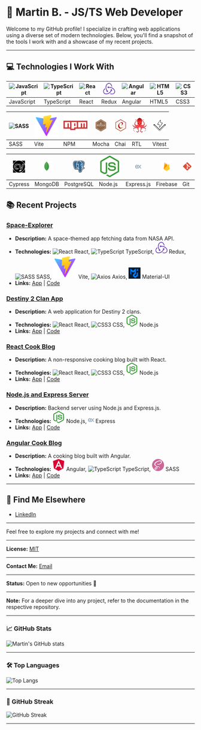 # 🌟 Martin B. - JS/TS Web Developer

Welcome to my GitHub profile! I specialize in crafting web applications using a diverse set of modern technologies. Below, you'll find a snapshot of the tools I work with and a showcase of my recent projects.

---

## 💻 Technologies I Work With

| ![JavaScript](https://raw.githubusercontent.com/SpooRe91/icons-and-graphs/main/icons-and-graphics-main/icomoon/programming/PNG/javascript.png?raw=true) | ![TypeScript](https://raw.githubusercontent.com/SpooRe91/icons-and-graphs/main/icons-and-graphics-main/icomoon/programming/PNG/typescript.png?raw=true) | ![React](https://raw.githubusercontent.com/SpooRe91/icons-and-graphs/main/icons-and-graphics-main/icomoon/programming/PNG/react.png?raw=true) | ![Redux](https://github.com/SpooRe91/icons-and-graphics/blob/main/icons-and-graphics-main/icomoon/programming/SVG/redux%2Boriginal-1324760569678085188.png?raw=true) | ![Angular](https://raw.githubusercontent.com/SpooRe91/icons-and-graphs/main/icons-and-graphics-main/icomoon/programming/PNG/angular.png?raw=true) | ![HTML5](https://raw.githubusercontent.com/SpooRe91/icons-and-graphs/main/icons-and-graphics-main/icomoon/programming/PNG/html5.png?raw=true) | ![CSS3](https://raw.githubusercontent.com/SpooRe91/icons-and-graphs/main/icons-and-graphics-main/icomoon/programming/PNG/css3.png?raw=true) |
| --- | --- | --- | --- | --- | --- | --- |
| JavaScript | TypeScript | React | Redux | Angular | HTML5 | CSS3 |

| ![SASS](https://raw.githubusercontent.com/SpooRe91/icons-and-graphs/main/icons-and-graphics-main/icomoon/programming/PNG/sass.png?raw=true) | ![Vite](https://github.com/SpooRe91/icons-and-graphics/blob/main/icons-and-graphics-main/icomoon/programming/SVG/vite-svgrepo-com.svg?raw=true) | ![NPM](https://github.com/SpooRe91/icons-and-graphics/blob/main/icons-and-graphics-main/icomoon/programming/SVG/npm.svg?raw=true) | ![Mocha](https://github.com/SpooRe91/icons-and-graphics/blob/main/icons-and-graphics-main/icomoon/programming/PNG/mocha_plain_logo_icon_146426.png?raw=true) | ![Chai](https://github.com/SpooRe91/icons-and-graphics/blob/main/icons-and-graphics-main/icomoon/programming/PNG/chaijs_logo_icon_168435.png?raw=true) | ![RTL](https://github.com/SpooRe91/icons-and-graphics/blob/48eca20ae686dd6e5c456eae462393092fd81dbf/icons-and-graphics-main/icomoon/programming/PNG/RTL.png?raw=true) | ![Vitest](https://github.com/SpooRe91/icons-and-graphics/blob/main/icons-and-graphics-main/icomoon/programming/PNG/vitest_logo_icon_249256.png?raw=true) |
| --- | --- | --- | --- | --- | --- | --- |
| SASS | Vite | NPM | Mocha | Chai | RTL | Vitest |

| ![Cypress](https://github.com/SpooRe91/icons-and-graphics/blob/main/icons-and-graphics-main/icomoon/programming/PNG/cypress_logo_icon_247239.png?raw=true) | ![MongoDB](https://github.com/SpooRe91/icons-and-graphics/blob/main/icons-and-graphics-main/icomoon/programming/PNG/mongoDB%20icon.png?raw=true) | ![PostgreSQL](https://github.com/SpooRe91/icons-and-graphics/blob/main/icons-and-graphics-main/icomoon/programming/PNG/postgre.png?raw=true) | ![Node.js](https://github.com/SpooRe91/icons-and-graphics/blob/main/icons-and-graphics-main/icomoon/programming/SVG/node-dot-js.svg?raw=true) | ![Express.js](https://github.com/SpooRe91/icons-and-graphics/blob/main/icons-and-graphics-main/icomoon/programming/PNG/icons8-express-js-16.png?raw=true) | ![Firebase](https://github.com/SpooRe91/icons-and-graphics/blob/main/icons-and-graphics-main/icomoon/programming/PNG/firebase%20icon.png?raw=true) | ![Git](https://github.com/SpooRe91/icons-and-graphics/blob/main/icons-and-graphics-main/icomoon/programming/PNG/git%20icon.png?raw=true) |
| --- | --- | --- | --- | --- | --- | --- |
| Cypress | MongoDB | PostgreSQL | Node.js | Express.js | Firebase | Git |

## 📚 Recent Projects

### [Space-Explorer](https://mb-space-explorer.vercel.app/)
* **Description:** A space-themed app fetching data from NASA API.
* **Technologies:** ![React](https://raw.githubusercontent.com/SpooRe91/icons-and-graphs/main/icons-and-graphics-main/icomoon/programming/PNG/react.png?raw=true) React, ![TypeScript](https://raw.githubusercontent.com/SpooRe91/icons-and-graphs/main/icons-and-graphics-main/icomoon/programming/PNG/typescript.png?raw=true) TypeScript, ![Redux](https://github.com/SpooRe91/icons-and-graphics/blob/main/icons-and-graphics-main/icomoon/programming/SVG/redux%2Boriginal-1324760569678085188.png?raw=true) Redux, ![SASS](https://raw.githubusercontent.com/SpooRe91/icons-and-graphs/main/icons-and-graphics-main/icomoon/programming/PNG/sass.png?raw=true) SASS, ![Vite](https://github.com/SpooRe91/icons-and-graphics/blob/main/icons-and-graphics-main/icomoon/programming/SVG/vite-svgrepo-com.svg?raw=true) Vite, ![Axios](https://raw.githubusercontent.com/SpooRe91/icons-and-graphs/main/icons-and-graphics-main/icomoon/programming/PNG/AXIOS%20LOGO.png?raw=true) Axios, ![Material-UI](https://github.com/SpooRe91/icons-and-graphics/blob/main/icons-and-graphics-main/icomoon/programming/PNG/MUI%20icon.PNG?raw=true) Material-UI
* **Links:** [App](https://mb-space-explorer.vercel.app/) | [Code](https://github.com/SpooRe91/space-explorer)

### [Destiny 2 Clan App](https://destiny2-bgs.vercel.app/)
* **Description:** A web application for Destiny 2 clans.
* **Technologies:** ![React](https://raw.githubusercontent.com/SpooRe91/icons-and-graphs/main/icons-and-graphics-main/icomoon/programming/PNG/react.png?raw=true) React, ![CSS3](https://raw.githubusercontent.com/SpooRe91/icons-and-graphs/main/icons-and-graphics-main/icomoon/programming/PNG/css3.png?raw=true) CSS, ![Node.js](https://github.com/SpooRe91/icons-and-graphics/blob/main/icons-and-graphics-main/icomoon/programming/PNG/node-dot-js.png?raw=true) Node.js
* **Links:** [App](https://destiny2-bgs.vercel.app/) | [Code](https://github.com/SpooRe91/destiny2-react)

### [React Cook Blog](https://mb-cookblog.vercel.app/)
* **Description:** A non-responsive cooking blog built with React.
* **Technologies:** ![React](https://raw.githubusercontent.com/SpooRe91/icons-and-graphs/main/icons-and-graphics-main/icomoon/programming/PNG/react.png?raw=true) React, ![CSS3](https://raw.githubusercontent.com/SpooRe91/icons-and-graphs/main/icons-and-graphics-main/icomoon/programming/PNG/css3.png?raw=true) CSS, ![Node.js](https://github.com/SpooRe91/icons-and-graphics/blob/main/icons-and-graphics-main/icomoon/programming/PNG/node-dot-js.png?raw=true) Node.js
* **Links:** [App](https://mb-cookblog.vercel.app/) | [Code](https://github.com/SpooRe91/react-js-project-final)

### [Node.js and Express Server](https://mb-cook-server.vercel.app/)
* **Description:** Backend server using Node.js and Express.js.
* **Technologies:** ![Node.js](https://github.com/SpooRe91/icons-and-graphics/blob/main/icons-and-graphics-main/icomoon/programming/PNG/node-dot-js.png?raw=true) Node.js, ![Express](https://github.com/SpooRe91/icons-and-graphics/blob/main/icons-and-graphics-main/icomoon/programming/PNG/icons8-express-js-16.png?raw=true) Express
* **Links:** [App](https://mb-cook-server.vercel.app/) | [Code](https://github.com/SpooRe91/react-cook-server)

### [Angular Cook Blog](https://angular-cook-blog.web.app/)
* **Description:** A cooking blog built with Angular.
* **Technologies:** ![Angular](https://github.com/SpooRe91/icons-and-graphics/blob/main/icons-and-graphics-main/icomoon/programming/PNG/angular.png?raw=true) Angular, ![TypeScript](https://raw.githubusercontent.com/SpooRe91/icons-and-graphs/main/icons-and-graphics-main/icomoon/programming/PNG/typescript.png?raw=true) TypeScript, ![SASS](https://github.com/SpooRe91/icons-and-graphics/blob/main/icons-and-graphics-main/icomoon/programming/PNG/sass.png?raw=true) SASS
* **Links:** [App](https://angular-cook-blog.web.app/) | [Code](https://github.com/SpooRe91/angular-project)

---

## 🔗 Find Me Elsewhere

- [LinkedIn](https://www.linkedin.com/in/mbogdanov9110/)

---

Feel free to explore my projects and connect with me!

---

**License:** [MIT](https://opensource.org/licenses/MIT)

---

**Contact Me:** [Email](mailto:m.bogdanov9110@gmail.com)

---

**Status:** Open to new opportunities 🚀

---

**Note:** For a deeper dive into any project, refer to the documentation in the respective repository.

---

### 📈 GitHub Stats

![Martin's GitHub stats](https://github-readme-stats.vercel.app/api?username=spoore91&show_icons=true&theme=radical)

---

### 🛠️ Top Languages

![Top Langs](https://github-readme-stats.vercel.app/api/top-langs/?username=spoore91&layout=compact&theme=radical)

---

### 🚀 GitHub Streak

![GitHub Streak](https://streak-stats.demolab.com?user=spoore91&theme=radical&date_format=M%20j%5B%2C%20Y%5D)

---
